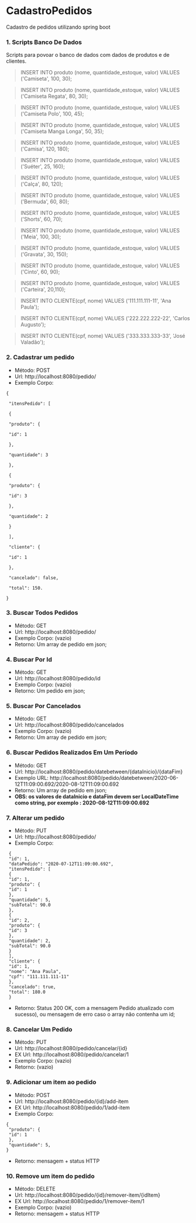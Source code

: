 # CadastroPedidos

Cadastro de pedidos utilizando spring boot

### 1. Scripts Banco De Dados


Scripts para povoar o banco de dados com dados de produtos e de clientes.


> INSERT INTO produto (nome, quantidade_estoque, valor) VALUES ('Camiseta', 100, 30); 

> INSERT INTO produto (nome, quantidade_estoque, valor) VALUES ('Camiseta Regata', 80, 30);

> INSERT INTO produto (nome, quantidade_estoque, valor) VALUES ('Camiseta Polo', 100, 45);

> INSERT INTO produto (nome, quantidade_estoque, valor) VALUES ('Camiseta Manga Longa', 50, 35);

> INSERT INTO produto (nome, quantidade_estoque, valor) VALUES ('Camisa', 120, 180);

> INSERT INTO produto (nome, quantidade_estoque, valor) VALUES ('Suéter', 25, 160);

> INSERT INTO produto (nome, quantidade_estoque, valor) VALUES ('Calça', 80, 120);

> INSERT INTO produto (nome, quantidade_estoque, valor) VALUES ('Bermuda', 60, 80);

> INSERT INTO produto (nome, quantidade_estoque, valor) VALUES ('Shorts', 60, 70);

> INSERT INTO produto (nome, quantidade_estoque, valor) VALUES ('Meia', 100, 30);

> INSERT INTO produto (nome, quantidade_estoque, valor) VALUES ('Gravata', 30, 150);

> INSERT INTO produto (nome, quantidade_estoque, valor) VALUES ('Cinto', 60, 90);

> INSERT INTO produto (nome, quantidade_estoque, valor) VALUES ('Carteira', 20,110);

> INSERT INTO CLIENTE(cpf, nome) VALUES ('111.111.111-11', 'Ana Paula');

> INSERT INTO CLIENTE(cpf, nome) VALUES ('222.222.222-22', 'Carlos Augusto');

> INSERT INTO CLIENTE(cpf, nome) VALUES ('333.333.333-33', 'José Valadão');


### 2. Cadastrar um pedido


* Método: POST
* Url: http://localhost:8080/pedido/
* Exemplo Corpo:
```
{

 "itensPedido": [
 
 {
 
 "produto": {
 
 "id": 1
 
 },
 
 "quantidade": 3
 
 },
 
 {
 
 "produto": {
 
 "id": 3
 
 },
 
 "quantidade": 2
 
 }
 
 ],
 
 "cliente": {
 
 "id": 1
 
 },
 
 "cancelado": false,
 
 "total": 150.

}
```

### 3. Buscar Todos Pedidos

* Método: GET
* Url: http://localhost:8080/pedido/
* Exemplo Corpo: (vazio)
* Retorno: Um array de pedido em json;

### 4. Buscar Por Id

* Método: GET
* Url: http://localhost:8080/pedido/id
* Exemplo Corpo: (vazio)
* Retorno: Um pedido em json;

### 5. Buscar Por Cancelados

* Método: GET
* Url: http://localhost:8080/pedido/cancelados
* Exemplo Corpo: (vazio)
* Retorno: Um array de pedido em json;

### 6. Buscar Pedidos Realizados Em Um Período

* Método: GET
* Url:
http://localhost:8080/pedido/datebetween/{dataInicio}/{dataFim}
* Exemplo URL: http://localhost:8080/pedido/datebetween/2020-06-12T11:09:00.692/2020-08-12T11:09:00.692
* Retorno: Um array de pedido em json;
* **OBS: os valores de dataInicio e dataFim devem ser LocalDateTime
como string, por exemplo : 2020-08-12T11:09:00.692**

### 7. Alterar um pedido

* Método: PUT
* Url: http://localhost:8080/pedido/
* Exemplo Corpo:

```
 {
 "id": 1,
 "dataPedido": "2020-07-12T11:09:00.692",
 "itensPedido": [
 {
 "id": 1,
 "produto": {
 "id": 1
 },
 "quantidade": 5,
 "subTotal": 90.0
 },
 {
 "id": 2,
 "produto": {
 "id": 3
 },
 "quantidade": 2,
 "subTotal": 90.0
 }
 ],
 "cliente": {
 "id": 1,
 "nome": "Ana Paula",
 "cpf": "111.111.111-11"
 },
 "cancelado": true,
 "total": 180.0
 }
 ```
 
* Retorno: Status 200 OK, com a mensagem Pedido atualizado com
sucesso), ou mensagem de erro caso o array não contenha um id;

### 8. Cancelar Um Pedido

* Método: PUT
* Url: http://localhost:8080/pedido/cancelar/{id}
* EX Url: http://localhost:8080/pedido/cancelar/1
* Exemplo Corpo: (vazio)
* Retorno: (vazio)

### 9. Adicionar um item ao pedido

* Método: POST
* Url: http://localhost:8080/pedido/{id}/add-item
* EX Url: http://localhost:8080/pedido/1/add-item
* Exemplo Corpo:

```
{
 "produto": {
 "id": 1
 },
 "quantidade": 5,
}
```

* Retorno: mensagem + status HTTP

### 10. Remove um item do pedido

* Método: DELETE
* Url: http://localhost:8080/pedido/{id}/remover-item/{idItem}
* EX Url: http://localhost:8080/pedido/1/remover-item/1
* Exemplo Corpo: (vazio)
* Retorno: mensagem + status HTTP
